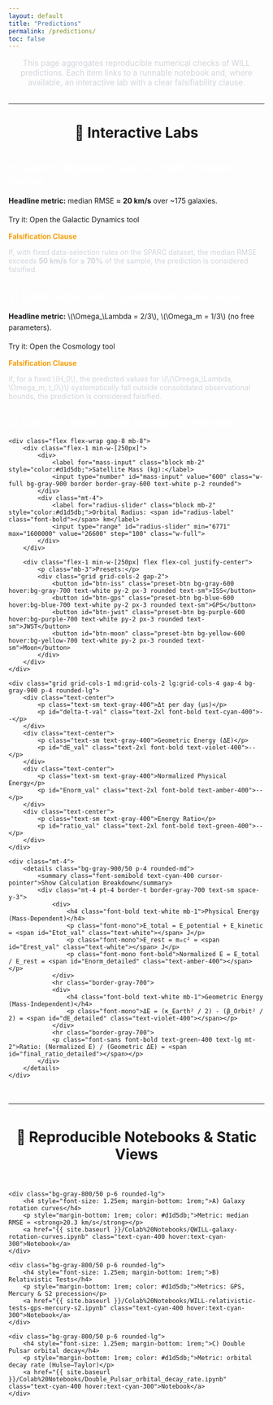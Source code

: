 ```yaml
---
layout: default
title: "Predictions"
permalink: /predictions/
toc: false
---
```


<div class="markdown-content">

<p style="font-size: 1.1em; text-align: center; max-width: 700px; margin: 1rem auto 2rem auto; color: #d1d5db;">
    This page aggregates reproducible numerical checks of WILL predictions. Each item links to a runnable notebook and, where available, an interactive lab with a clear falsifiability clause.
</p>

<hr style="border-color: #374151; margin: 2rem 0;">

<h2 style="font-size: 2em; text-align: center; margin-bottom: 2.5rem;">🧪 Interactive Labs</h2>

<div class="bg-gray-800/50 p-6 rounded-lg border-l-4" style="border-color: #3498db; margin-bottom: 2rem;">
    <h3 style="color: #fff; font-size: 1.5em; margin-bottom: 1rem;">1) Galactic Dynamics Lab — SPARC rotation curves</h3>
    <p style="margin-bottom: 1rem; line-height: 1.6;">
        <strong>Headline metric:</strong> median RMSE ≈ <strong>20 km/s</strong> over ~175 galaxies.
    </p>
    <a href="{{ site.baseurl }}/calculator/" class="bg-blue-600 hover:bg-blue-700 text-white font-bold py-2 px-4 rounded inline-block" style="text-decoration: none; margin-bottom: 1.5rem;">
        Try it: Open the Galactic Dynamics tool
    </a>
    <div class="bg-gray-900/70 border border-amber-500/50 rounded-md p-4" style="margin-top: 1rem;">
        <p style="font-weight: bold; color: #f59e0b; margin-bottom: 0.5rem;">Falsification Clause</p>
        <p style="color: #d1d5db;">
            If, with fixed data-selection rules on the SPARC dataset, the median RMSE exceeds <strong>50 km/s</strong> for <strong>≥ 70%</strong> of the sample, the prediction is considered falsified.
        </p>
    </div>
</div>

<div class="bg-gray-800/50 p-6 rounded-lg border-l-4" style="border-color: #8e44ad; margin-bottom: 2rem;">
    <h3 style="color: #fff; font-size: 1.5em; margin-bottom: 1rem;">2) Cosmology Lab — background cosmology</h3>
    <p style="margin-bottom: 1rem; line-height: 1.6;">
        <strong>Headline metric:</strong> \(\Omega_\Lambda = 2/3\), \(\Omega_m = 1/3\) (no free parameters).
    </p>
    <a href="{{ site.baseurl }}/cosmology.html" class="bg-purple-700 hover:bg-purple-800 text-white font-bold py-2 px-4 rounded inline-block" style="text-decoration: none; margin-bottom: 1.5rem;">
        Try it: Open the Cosmology tool
    </a>
    <div class="bg-gray-900/70 border border-amber-500/50 rounded-md p-4" style="margin-top: 1rem;">
        <p style="font-weight: bold; color: #f59e0b; margin-bottom: 0.5rem;">Falsification Clause</p>
        <p style="color: #d1d5db;">
            If, for a fixed \(H_0\), the predicted values for \(\{\Omega_\Lambda, \Omega_m, t_0\}\) systematically fall outside consolidated observational bounds, the prediction is considered falsified.
        </p>
    </div>
</div>

<!-- =======================
     3) LAB 3 (REPLACEMENT)
     ======================= -->
<div class="bg-gray-800/50 p-6 rounded-lg border-l-4" style="border-color: #27ae60; margin-bottom: 2rem;">
    <h3 style="color: #fff; font-size: 1.5em; margin-bottom: 1rem;">3) Lab: The Mass-Scale Invariance Principle</h3>

    <div class="flex flex-wrap gap-8 mb-8">
        <div class="flex-1 min-w-[250px]">
            <div>
                <label for="mass-input" class="block mb-2" style="color:#d1d5db;">Satellite Mass (kg):</label>
                <input type="number" id="mass-input" value="600" class="w-full bg-gray-900 border border-gray-600 text-white p-2 rounded">
            </div>
            <div class="mt-4">
                <label for="radius-slider" class="block mb-2" style="color:#d1d5db;">Orbital Radius: <span id="radius-label" class="font-bold"></span> km</label>
                <input type="range" id="radius-slider" min="6771" max="1600000" value="26600" step="100" class="w-full">
            </div>
        </div>

        <div class="flex-1 min-w-[250px] flex flex-col justify-center">
            <p class="mb-3">Presets:</p>
            <div class="grid grid-cols-2 gap-2">
                <button id="btn-iss" class="preset-btn bg-gray-600 hover:bg-gray-700 text-white py-2 px-3 rounded text-sm">ISS</button>
                <button id="btn-gps" class="preset-btn bg-blue-600 hover:bg-blue-700 text-white py-2 px-3 rounded text-sm">GPS</button>
                <button id="btn-jwst" class="preset-btn bg-purple-600 hover:bg-purple-700 text-white py-2 px-3 rounded text-sm">JWST</button>
                <button id="btn-moon" class="preset-btn bg-yellow-600 hover:bg-yellow-700 text-white py-2 px-3 rounded text-sm">Moon</button>
            </div>
        </div>
    </div>

    <div class="grid grid-cols-1 md:grid-cols-2 lg:grid-cols-4 gap-4 bg-gray-900 p-4 rounded-lg">
        <div class="text-center">
            <p class="text-sm text-gray-400">Δt per day (μs)</p>
            <p id="delta-t-val" class="text-2xl font-bold text-cyan-400">--</p>
        </div>
        <div class="text-center">
            <p class="text-sm text-gray-400">Geometric Energy (ΔE)</p>
            <p id="dE_val" class="text-2xl font-bold text-violet-400">--</p>
        </div>
        <div class="text-center">
            <p class="text-sm text-gray-400">Normalized Physical Energy</p>
            <p id="Enorm_val" class="text-2xl font-bold text-amber-400">--</p>
        </div>
        <div class="text-center">
            <p class="text-sm text-gray-400">Energy Ratio</p>
            <p id="ratio_val" class="text-2xl font-bold text-green-400">--</p>
        </div>
    </div>

    <div class="mt-4">
        <details class="bg-gray-900/50 p-4 rounded-md">
            <summary class="font-semibold text-cyan-400 cursor-pointer">Show Calculation Breakdown</summary>
            <div class="mt-4 pt-4 border-t border-gray-700 text-sm space-y-3">
                <div>
                    <h4 class="font-bold text-white mb-1">Physical Energy (Mass-Dependent)</h4>
                    <p class="font-mono">E_total = E_potential + E_kinetic = <span id="Etot_val" class="text-white"></span> J</p>
                    <p class="font-mono">E_rest = m₀c² = <span id="Erest_val" class="text-white"></span> J</p>
                    <p class="font-mono font-bold">Normalized E = E_total / E_rest = <span id="Enorm_detailed" class="text-amber-400"></span></p>
                </div>
                <hr class="border-gray-700">
                <div>
                    <h4 class="font-bold text-white mb-1">Geometric Energy (Mass-Independent)</h4>
                    <p class="font-mono">ΔE = (κ_Earth² / 2) - (β_Orbit² / 2) = <span id="dE_detailed" class="text-violet-400"></span></p>
                </div>
                <hr class="border-gray-700">
                <p class="font-sans font-bold text-green-400 text-lg mt-2">Ratio: (Normalized E) / (Geometric ΔE) = <span id="final_ratio_detailed"></span></p>
            </div>
        </details>
    </div>
</div>

<script>
// LAB 3 script
document.addEventListener('DOMContentLoaded', () => {
    // === DOM Elements ===
    const massInput = document.getElementById('mass-input');
    const slider = document.getElementById('radius-slider');
    const radiusLabel = document.getElementById('radius-label');

    const deltaTVal = document.getElementById('delta-t-val');
    const dE_val = document.getElementById('dE_val');
    const Enorm_val = document.getElementById('Enorm_val');
    const ratio_val = document.getElementById('ratio_val');

    const Etot_val = document.getElementById('Etot_val');
    const Erest_val = document.getElementById('Erest_val');
    const dE_detailed = document.getElementById('dE_detailed');
    const Enorm_detailed = document.getElementById('Enorm_detailed');
    const final_ratio_detailed = document.getElementById('final_ratio_detailed');

    // Buttons
    const btnIss = document.getElementById('btn-iss');
    const btnGps = document.getElementById('btn-gps');
    const btnJwst = document.getElementById('btn-jwst');
    const btnMoon = document.getElementById('btn-moon');

    // === Physical Constants ===
    const G = 6.67430e-11;
    const M_earth = 5.97219e24;
    const R_earth_m = 6371000;
    const c = 299792458;
    const seconds_per_day = 86400;
    const GM = G * M_earth;

    // === Presets [mass (kg), orbital radius (km)] ===
    const presets = {
        iss:  { mass: 450000,    radius: 6786 },     // ~415 km altitude
        gps:  { mass: 600,       radius: 26600 },    // ~20200 km altitude
        jwst: { mass: 6161,      radius: 1500000 },  // L2 point from Earth
        moon: { mass: 7.347e22,  radius: 384748 }    // Moon
    };

    // === Core Calculation Function ===
    function calculate(radius_m, mass_sat) {
        // --- Satellite Parameters ---
        const v_sat = Math.sqrt(GM / radius_m);
        const beta_sq_sat = (v_sat / c) ** 2;

        // --- Earth Observer Parameters ---
        const kappa_sq_earth = (2 * GM) / (R_earth_m * c ** 2);

        // --- 1. Relativistic Time Dilation (GR + SR) ---
        const kappa_sq_sat = (2 * GM) / (radius_m * c ** 2);
        const gr_factor = (1 / Math.sqrt(1 - kappa_sq_earth)) - (1 / Math.sqrt(1 - kappa_sq_sat));
        const sr_factor = (1 / Math.sqrt(1 - beta_sq_sat)) - 1;
        const total_delta_t = (gr_factor - sr_factor) * seconds_per_day * 1e6;

        // --- 2. Geometric Energy (WILL) ---
        const delta_E_geom = 0.5 * (kappa_sq_earth - beta_sq_sat);

        // --- 3. Physical Energy (Classical Mechanics & Normalization) ---
        const E_potential = (-GM * mass_sat / radius_m) - (-GM * mass_sat / R_earth_m);
        const E_kinetic = 0.5 * mass_sat * v_sat ** 2;
        const E_total = E_potential + E_kinetic;
        const E_rest = mass_sat * c ** 2;
        const E_norm_phys = (E_rest > 0) ? E_total / E_rest : 0;

        // --- 4. Final Ratio ---
        const final_ratio = (delta_E_geom !== 0) ? E_norm_phys / delta_E_geom : 0;

        return { total_delta_t, delta_E_geom, E_norm_phys, final_ratio, E_total, E_rest };
    }

    // === UI Update Function ===
    function updateUI() {
        const r_km = parseFloat(slider.value);
        const m_sat = parseFloat(massInput.value);

        if (isNaN(r_km) || isNaN(m_sat) || m_sat <= 0) return;

        radiusLabel.textContent = Math.round(r_km).toLocaleString();
        const results = calculate(r_km * 1000, m_sat);

        // Update main readouts
        deltaTVal.textContent = results.total_delta_t.toFixed(2);
        dE_val.textContent = results.delta_E_geom.toExponential(4);
        Enorm_val.textContent = results.E_norm_phys.toExponential(4);
        ratio_val.textContent = results.final_ratio.toFixed(8);

        // Update detailed breakdown
        Etot_val.textContent = results.E_total.toExponential(4);
        Erest_val.textContent = results.E_rest.toExponential(4);
        dE_detailed.textContent = results.delta_E_geom.toExponential(6);
        Enorm_detailed.textContent = results.E_norm_phys.toExponential(6);
        final_ratio_detailed.textContent = results.final_ratio.toFixed(12);
    }

    function setPreset(preset) {
        massInput.value = preset.mass;
        slider.value = preset.radius;
        // Adjust slider range to ensure preset is within bounds
        slider.min = Math.min(6771, Math.floor(preset.radius * 0.1)).toString();
        slider.max = Math.max(1600000, Math.floor(preset.radius * 1.2)).toString();
        updateUI();
    }

    // === Event Listeners ===
    slider.addEventListener('input', updateUI);
    massInput.addEventListener('input', updateUI);

    btnIss.addEventListener('click', () => setPreset(presets.iss));
    btnGps.addEventListener('click', () => setPreset(presets.gps));
    btnJwst.addEventListener('click', () => setPreset(presets.jwst));
    btnMoon.addEventListener('click', () => setPreset(presets.moon));

    // Initialisation
    setPreset(presets.gps);
});
</script>

   <hr style="border-color: #374151; margin: 3rem 0;">

<h2 style="font-size: 2em; text-align: center; margin-bottom: 2.5rem;">📄 Reproducible Notebooks & Static Views</h2>

<div style="display: grid; grid-template-columns: repeat(auto-fit, minmax(300px, 1fr)); gap: 1.5rem;">

    <div class="bg-gray-800/50 p-6 rounded-lg">
        <h4 style="font-size: 1.25em; margin-bottom: 1rem;">A) Galaxy rotation curves</h4>
        <p style="margin-bottom: 1rem; color: #d1d5db;">Metric: median RMSE ≈ <strong>20.3 km/s</strong></p>
        <a href="{{ site.baseurl }}/Colab%20Notebooks/QWILL-galaxy-rotation-curves.ipynb" class="text-cyan-400 hover:text-cyan-300">Notebook</a>
    </div>

    <div class="bg-gray-800/50 p-6 rounded-lg">
        <h4 style="font-size: 1.25em; margin-bottom: 1rem;">B) Relativistic Tests</h4>
        <p style="margin-bottom: 1rem; color: #d1d5db;">Metrics: GPS, Mercury & S2 precession</p>
        <a href="{{ site.baseurl }}/Colab%20Notebooks/WILL-relativistic-tests-gps-mercury-s2.ipynb" class="text-cyan-400 hover:text-cyan-300">Notebook</a>
    </div>

    <div class="bg-gray-800/50 p-6 rounded-lg">
        <h4 style="font-size: 1.25em; margin-bottom: 1rem;">C) Double Pulsar orbital decay</h4>
        <p style="margin-bottom: 1rem; color: #d1d5db;">Metric: orbital decay rate (Hulse–Taylor)</p>
        <a href="{{ site.baseurl }}/Colab%20Notebooks/Double_Pulsar_orbital_decay_rate.ipynb" class="text-cyan-400 hover:text-cyan-300">Notebook</a>
    </div>

</div>

</div>
